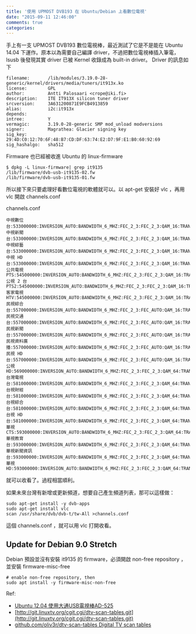 ```yaml
---
title: '使用 UPMOST DVB193 在 Ubuntu/Debian 上看數位電視'
date: "2015-09-11 12:46:00"
comments: true
categories: 
---
```

手上有一支 UPMOST DVB193 數位電視棒，最近測試了它是不是能在 Ubuntu 14.04 下運作。原本以為需要自己編譯 driver，不過把數位電視棒插入筆電， lsusb 後發現其實 driver 已被 Kernel 收錄成為 built-in driver。 Driver 的訊息如下

```
filename:       /lib/modules/3.19.0-28-generic/kernel/drivers/media/tuners/it913x.ko
license:        GPL
author:         Antti Palosaari <crope@iki.fi>
description:    ITE IT913X silicon tuner driver
srcversion:     3A631200871E9FCB4913859
alias:          i2c:it913x
depends:        
intree:         Y
vermagic:       3.19.0-28-generic SMP mod_unload modversions 
signer:         Magrathea: Glacier signing key
sig_key:        29:4D:C0:12:70:6F:48:B7:CD:DF:63:74:E2:D7:9F:E1:B0:60:92:69
sig_hashalgo:   sha512
```

Firmware 也已經被收進 Ubuntu 的 linux-firmware
```
$ dpkg -L linux-firmware| grep it9135
/lib/firmware/dvb-usb-it9135-02.fw
/lib/firmware/dvb-usb-it9135-01.fw
```

所以接下來只要處理好看數位電視的軟體就可以。以 apt-get 安裝好 vlc ，再用 vlc 開啟 channels.conf

channels.conf
```
中視數位台:533000000:INVERSION_AUTO:BANDWIDTH_6_MHZ:FEC_2_3:FEC_2_3:QAM_16:TRANSMISSION_MODE_8K:GUARD_INTERVAL_1_4:HIERARCHY_NONE:1001:1002:100
中視新聞台:533000000:INVERSION_AUTO:BANDWIDTH_6_MHZ:FEC_2_3:FEC_2_3:QAM_16:TRANSMISSION_MODE_8K:GUARD_INTERVAL_1_4:HIERARCHY_NONE:1011:1012:101
中視綜藝台:533000000:INVERSION_AUTO:BANDWIDTH_6_MHZ:FEC_2_3:FEC_2_3:QAM_16:TRANSMISSION_MODE_8K:GUARD_INTERVAL_1_4:HIERARCHY_NONE:1021:1022:102
中視 HD 台:533000000:INVERSION_AUTO:BANDWIDTH_6_MHZ:FEC_2_3:FEC_2_3:QAM_16:TRANSMISSION_MODE_8K:GUARD_INTERVAL_1_4:HIERARCHY_NONE:1031:1032:103
公共電視 PTS:545000000:INVERSION_AUTO:BANDWIDTH_6_MHZ:FEC_2_3:FEC_2_3:QAM_16:TRANSMISSION_MODE_8K:GUARD_INTERVAL_1_4:HIERARCHY_NONE:2011:2012:201
公視 2 台 PTS2:545000000:INVERSION_AUTO:BANDWIDTH_6_MHZ:FEC_2_3:FEC_2_3:QAM_16:TRANSMISSION_MODE_8K:GUARD_INTERVAL_1_4:HIERARCHY_NONE:2021:2022:202
客家電視 HTV:545000000:INVERSION_AUTO:BANDWIDTH_6_MHZ:FEC_2_3:FEC_2_3:QAM_16:TRANSMISSION_MODE_8K:GUARD_INTERVAL_1_4:HIERARCHY_NONE:2031:2032:203
民視綜合台:557000000:INVERSION_AUTO:BANDWIDTH_6_MHZ:FEC_2_3:FEC_AUTO:QAM_16:TRANSMISSION_MODE_8K:GUARD_INTERVAL_1_4:HIERARCHY_NONE:3001:3002:300
民視交通台:557000000:INVERSION_AUTO:BANDWIDTH_6_MHZ:FEC_2_3:FEC_AUTO:QAM_16:TRANSMISSION_MODE_8K:GUARD_INTERVAL_1_4:HIERARCHY_NONE:3011:3012:301
民視新聞台:557000000:INVERSION_AUTO:BANDWIDTH_6_MHZ:FEC_2_3:FEC_AUTO:QAM_16:TRANSMISSION_MODE_8K:GUARD_INTERVAL_1_4:HIERARCHY_NONE:3021:3022:302
民視資料廣播:557000000:INVERSION_AUTO:BANDWIDTH_6_MHZ:FEC_2_3:FEC_AUTO:QAM_16:TRANSMISSION_MODE_8K:GUARD_INTERVAL_1_4:HIERARCHY_NONE:0:0:303
民視 HD 台:557000000:INVERSION_AUTO:BANDWIDTH_6_MHZ:FEC_2_3:FEC_AUTO:QAM_16:TRANSMISSION_MODE_8K:GUARD_INTERVAL_1_4:HIERARCHY_NONE:3041:3042:304
公視 HD:569000000:INVERSION_AUTO:BANDWIDTH_6_MHZ:FEC_2_3:FEC_2_3:QAM_64:TRANSMISSION_MODE_8K:GUARD_INTERVAL_1_4:HIERARCHY_NONE:2001:2002:200
台灣電視台:581000000:INVERSION_AUTO:BANDWIDTH_6_MHZ:FEC_2_3:FEC_2_3:QAM_64:TRANSMISSION_MODE_8K:GUARD_INTERVAL_1_4:HIERARCHY_NONE:4001:4002:400
台視財經台:581000000:INVERSION_AUTO:BANDWIDTH_6_MHZ:FEC_2_3:FEC_2_3:QAM_64:TRANSMISSION_MODE_8K:GUARD_INTERVAL_1_4:HIERARCHY_NONE:4011:4012:401
台視綜合台:581000000:INVERSION_AUTO:BANDWIDTH_6_MHZ:FEC_2_3:FEC_2_3:QAM_64:TRANSMISSION_MODE_8K:GUARD_INTERVAL_1_4:HIERARCHY_NONE:4021:4022:402
台視 HD 台:581000000:INVERSION_AUTO:BANDWIDTH_6_MHZ:FEC_2_3:FEC_2_3:QAM_64:TRANSMISSION_MODE_8K:GUARD_INTERVAL_1_4:HIERARCHY_NONE:4031:4032:403
華視 CTS:593000000:INVERSION_AUTO:BANDWIDTH_6_MHZ:FEC_2_3:FEC_2_3:QAM_64:TRANSMISSION_MODE_8K:GUARD_INTERVAL_1_4:HIERARCHY_NONE:5011:5012:501
華視教育台:593000000:INVERSION_AUTO:BANDWIDTH_6_MHZ:FEC_2_3:FEC_2_3:QAM_64:TRANSMISSION_MODE_8K:GUARD_INTERVAL_1_4:HIERARCHY_NONE:5021:5022:502
華視新聞資訊台:593000000:INVERSION_AUTO:BANDWIDTH_6_MHZ:FEC_2_3:FEC_2_3:QAM_64:TRANSMISSION_MODE_8K:GUARD_INTERVAL_1_4:HIERARCHY_NONE:5031:5032:503
華視 HD:593000000:INVERSION_AUTO:BANDWIDTH_6_MHZ:FEC_2_3:FEC_2_3:QAM_64:TRANSMISSION_MODE_8K:GUARD_INTERVAL_1_4:HIERARCHY_NONE:5041:5042:504
```
就可以收看了。過程相當順利。

如果未來台灣有新增或更新頻道，想要自己產生頻道列表，那可以這樣做：
```
sudo apt-get install -y dvb-apps
sudo apt-get install vlc
scan /usr/share/dvb/dvb-t/tw-All >channels.conf
```
這個 channels.conf ，就可以用 vlc 打開收看。

## Update for Debian 9.0 Stretch
Debian 預設並沒有安裝 it9135 的 firmware，必須開啟 non-free repository ，並安裝 firmware-misc-free
```
# enable non-free repository, then
sudo apt install -y firmware-misc-non-free
```

Ref:
- [Ubuntu 12.04 使用大通USB電視棒AD-525](http://fullshinetw.blogspot.tw/2012/07/ubuntu-1204-usbad-525.html)
- [http://git.linuxtv.org/cgit.cgi/dtv-scan-tables.git](http://git.linuxtv.org/cgit.cgi/dtv-scan-tables.git)
- [github.com/oliv3r/dtv-scan-tables Digital TV scan tables](https://github.com/oliv3r/dtv-scan-tables)